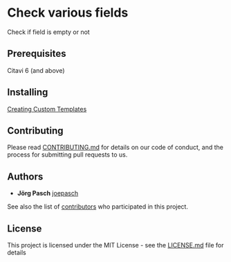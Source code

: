 # Check various fields

Check if field is empty or not

## Prerequisites
Citavi 6 (and above)


## Installing
[Creating Custom Templates](http://www.citavi.com/creating_custom_templates) 

## Contributing

Please read [CONTRIBUTING.md](https://gist.github.com/PurpleBooth/b24679402957c63ec426) for details on our code of conduct, and the process for submitting pull requests to us.

## Authors

* **Jörg Pasch** [joepasch](https://github.com/joepasch)

See also the list of [contributors](https://github.com/Citavi/C6-Citation-Style-Scripts/graphs/contributors) who participated in this project.

## License

This project is licensed under the MIT License - see the [LICENSE.md](LICENSE.md) file for details


